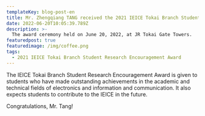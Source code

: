 ```yaml
---
templateKey: blog-post-en
title: Mr. Zhengqiang TANG received the 2021 IEICE Tokai Branch Student Research Encouragement Award held on June 20, 2022.
date: 2022-06-20T10:05:39.789Z
description: >-
  The award ceremony held on June 20, 2022, at JR Tokai Gate Towers.
featuredpost: true
featuredimage: /img/coffee.png
tags:
  - 2021 IEICE Tokai Branch Student Research Encouragement Award
---
```


The IEICE Tokai Branch Student Research Encouragement Award is given to students who have made outstanding achievements in the academic and technical fields of electronics and information and communication.
It also expects students to contribute to the IEICE in the future.

Congratulations, Mr. Tang!
